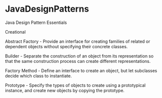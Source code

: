 # JavaDesignPatterns
Java Design Pattern Essentials

Creational 

Abstract Factory - Provide an interface for creating families of related or dependent objects without specifying their concrete classes.

Builder - Separate the construction of an object from its representation so that the same construction process can create different representations.

Factory Method - Define an interface to create an object, but let subclasses decide which class to instantiate.

Prototype -  Specify the types of objects to create using a prototypical instance, and create new objects by copying the prototype.